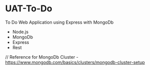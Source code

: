 # UAT-To-Do
To Do Web Application using Express with MongoDb

- Node.js
- MongoDb
- Express
- Rest

// Reference for MongoDb Cluster - https://www.mongodb.com/basics/clusters/mongodb-cluster-setup
